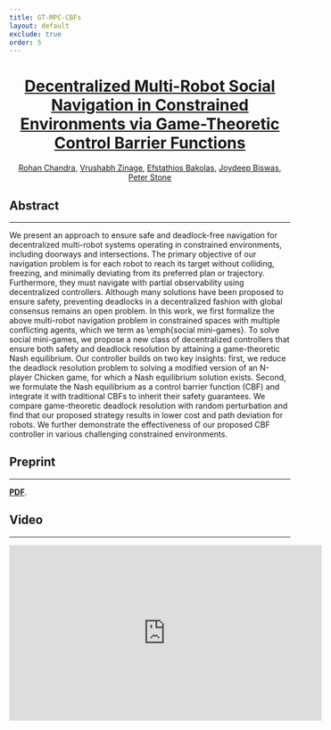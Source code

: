 ```yaml
---
title: GT-MPC-CBFs
layout: default
exclude: true
order: 5
---
```



<center> <h1><u>Decentralized Multi-Robot Social Navigation in Constrained Environments via Game-Theoretic Control Barrier Functions</u></h1></center>
<p align="center">
  <a href="http://rohanchandra30.github.io/">Rohan Chandra</a>, <a href="https://www.linkedin.com/in/vrushabh-zinage/">Vrushabh Zinage</a>, <a href="https://sites.utexas.edu/ebakolas/">Efstathios Bakolas</a>, <a href="https://www.joydeepb.com/">Joydeep Biswas</a>, <a href="https://www.cs.utexas.edu/~pstone/">Peter Stone</a> 
</p>

Abstract
--------  
***

We present an approach to ensure safe and deadlock-free navigation for decentralized multi-robot systems operating in constrained environments, including doorways and intersections. The primary objective of our navigation problem is for each robot to reach its target without colliding, freezing, and minimally deviating from its preferred plan or trajectory. Furthermore, they must navigate with partial observability using decentralized controllers. Although many solutions have been proposed to ensure safety, preventing deadlocks in a decentralized fashion with global consensus remains an open problem. In this work, we first formalize the above multi-robot navigation problem in constrained spaces with multiple conflicting agents, which we term as \emph{social mini-games}. To solve social mini-games, we propose a new class of decentralized controllers that ensure both safety and deadlock resolution by attaining a game-theoretic Nash equilibrium. Our controller builds on two key insights: first, we reduce the deadlock resolution problem to solving a modified version of an N-player Chicken game, for which a Nash equilibrium solution exists. Second, we formulate the Nash equilibrium as a control barrier function (CBF) and integrate it with traditional CBFs to inherit their safety guarantees. We compare game-theoretic deadlock resolution with random perturbation and find that our proposed strategy results in lower cost and path deviation for robots. We further demonstrate the effectiveness of our proposed CBF controller in various challenging constrained environments. 


Preprint
--------  
***
<!-- Coming soon. -->
[**PDF**](https://arxiv.org/pdf/2308.10966.pdf).


Video
---------------
***
<div style="text-align:center;">
<iframe width="560" height="315" src="https://www.youtube.com/embed/fA7BbM8iTwg" title="Decentralized Multi-Robot Social Navigation in Constrained Environments via Game-Theoretic CBFs" frameborder="0" allow="accelerometer; autoplay; clipboard-write; encrypted-media; gyroscope; picture-in-picture; web-share" allowfullscreen></iframe>
</div>

<!-- <br><br> -->

<!-- Authors
---------------
***
| [Rohan Chandra](http://rohanchandra30.github.io/) | [Rahul Menon](https://www.linkedin.com/in/rmeno12/) | [Zayne Sprague](https://zaynesprague.com/) | [Arya Anantula](https://www.linkedin.com/in/arya-anantula-1aa3661aa/) |  [Joydeep Biswas](https://www.joydeepb.com/) | -->

<!-- | :--------------------: | :--------------------: | :--------------------: | :--------------------: | :--------------------: |
| UT Austin     | UT Austin     | UT Austin          | UT Austin     | UT Austin     |  -->
<!-- | <img src="https://obj.umiacs.umd.edu/badue-accepted/rss/rohan.png" width=580 height=580> | <img src="https://obj.umiacs.umd.edu/badue-accepted/rss/negar.png"> | <img src="https://obj.umiacs.umd.edu/badue-accepted/rss/joydeep.png" width=580 height=580> | <img src="https://obj.umiacs.umd.edu/badue-accepted/rss/peter.png"> |  <img src="https://obj.umiacs.umd.edu/badue-accepted/rss/peter.png"> |  -->